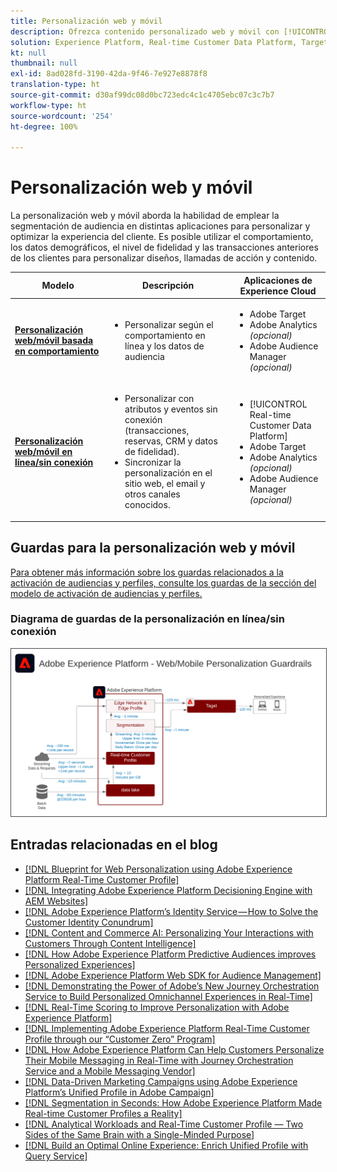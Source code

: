 ```yaml
---
title: Personalización web y móvil
description: Ofrezca contenido personalizado web y móvil con [!UICONTROL Real-time Customer Profile].
solution: Experience Platform, Real-time Customer Data Platform, Target, Audience Manager, Analytics, Experience Cloud Services
kt: null
thumbnail: null
exl-id: 8ad028fd-3190-42da-9f46-7e927e8878f8
translation-type: ht
source-git-commit: d30af99dc08d0bc723edc4c1c4705ebc07c3c7b7
workflow-type: ht
source-wordcount: '254'
ht-degree: 100%

---
```


# Personalización web y móvil

La personalización web y móvil aborda la habilidad de emplear la segmentación de audiencia en distintas aplicaciones para personalizar y optimizar la experiencia del cliente. Es posible utilizar el comportamiento, los datos demográficos, el nivel de fidelidad y las transacciones anteriores de los clientes para personalizar diseños, llamadas de acción y contenido.

| Modelo | Descripción | Aplicaciones de Experience Cloud |
|---|---|---|
| **[Personalización web/móvil basada en comportamiento](behavioral.md)** | <ul><li>Personalizar según el comportamiento en línea y los datos de audiencia</li></ul> | <ul><li>Adobe Target</li><li>Adobe Analytics *(opcional)*</li><li>Adobe Audience Manager *(opcional)*</li></ul> |
| **[Personalización web/móvil en línea/sin conexión](online-offline.md)** | <ul><li>Personalizar con atributos y eventos sin conexión (transacciones, reservas, CRM y datos de fidelidad).</li><li>Sincronizar la personalización en el sitio web, el email y otros canales conocidos.</li></ul> | <ul><li>[!UICONTROL Real-time Customer Data Platform]</li><li>Adobe Target</li><li>Adobe Analytics *(opcional)*</li><li>Adobe Audience Manager *(opcional)*</li></ul> |

## Guardas para la personalización web y móvil

[Para obtener más información sobre los guardas relacionados a la activación de audiencias y perfiles, consulte los guardas de la sección del modelo de activación de audiencias y perfiles.](../audience-activation/overview.md)

### Diagrama de guardas de la personalización en línea/sin conexión

<img src="assets/personalization_guardrails.svg" alt="Arquitectura de referencia del modelo de personalización del sitio web en línea/sin conexión" style="border:1px solid #4a4a4a" />

## Entradas relacionadas en el blog

* [[!DNL Blueprint for Web Personalization using Adobe Experience Platform Real-Time Customer Profile]](https://medium.com/adobetech/blueprint-for-web-personalization-using-adobe-experience-platform-real-time-customer-profile-fef2ce7a4b2f)
* [[!DNL Integrating Adobe Experience Platform Decisioning Engine with AEM Websites]](https://jaeness.medium.com/integrating-adobe-experience-platform-decisioning-engine-with-aem-websites-9c222acd12e2)
* [[!DNL Adobe Experience Platform’s Identity Service — How to Solve the Customer Identity Conundrum]](https://medium.com/adobetech/adobe-experience-platforms-identity-service-how-to-solve-the-customer-identity-conundrum-f95e22d16ea9)
* [[!DNL Content and Commerce AI: Personalizing Your Interactions with Customers Through Content Intelligence]](https://medium.com/adobetech/content-and-commerce-ai-personalizing-your-interactions-with-customers-through-content-intelligence-dc182601deab)
* [[!DNL How Adobe Experience Platform Predictive Audiences improves Personalized Experiences]](https://medium.com/adobetech/how-adobe-experience-platform-predictive-audiences-improves-personalized-experiences-1f75a60cb7a3)
* [[!DNL Adobe Experience Platform Web SDK for Audience Management]](https://medium.com/adobetech/adobe-experience-platform-web-sdk-for-audience-management-751fa6d063bc)
* [[!DNL Demonstrating the Power of Adobe’s New Journey Orchestration Service to Build Personalized Omnichannel Experiences in Real-Time]](https://medium.com/adobetech/demonstrating-the-power-of-adobes-new-journey-orchestration-service-to-build-personalized-aa60d88cd34)
* [[!DNL Real-Time Scoring to Improve Personalization with Adobe Experience Platform]](https://medium.com/adobetech/real-time-scoring-to-improve-personalization-with-adobe-experience-platform-78d3a47406f7)
* [[!DNL Implementing Adobe Experience Platform Real-Time Customer Profile through our “Customer Zero” Program]](https://medium.com/adobetech/implementing-adobe-experience-platform-real-time-customer-profile-through-our-customer-zero-32e7cd952896)
* [[!DNL How Adobe Experience Platform Can Help Customers Personalize Their Mobile Messaging in Real-Time with Journey Orchestration Service and a Mobile Messaging Vendor]](https://medium.com/adobetech/how-adobe-experience-platform-helped-a-client-personalize-their-mobile-messaging-in-real-time-with-7d634aefa098)
* [[!DNL Data-Driven Marketing Campaigns using Adobe Experience Platform’s Unified Profile in Adobe Campaign]](https://medium.com/adobetech/data-driven-marketing-campaigns-using-adobe-experience-platforms-unified-profile-in-adobe-campaign-9d9a97e183c4)
* [[!DNL Segmentation in Seconds: How Adobe Experience Platform Made Real-time Customer Profiles a Reality]](https://medium.com/adobetech/segmentation-in-seconds-how-adobe-experience-platform-made-real-time-customer-profiles-a-reality-a7a8552b0847)
* [[!DNL Analytical Workloads and Real-Time Customer Profile — Two Sides of the Same Brain with a Single-Minded Purpose]](https://medium.com/adobetech/analytical-workloads-and-real-time-customer-profile-two-sides-of-the-same-brain-with-a-cdfac85ce8c1)
* [[!DNL Build an Optimal Online Experience: Enrich Unified Profile with Query Service]](https://medium.com/adobetech/build-an-optimal-online-experience-enrich-unified-profile-with-query-service-8027c196ab33)
